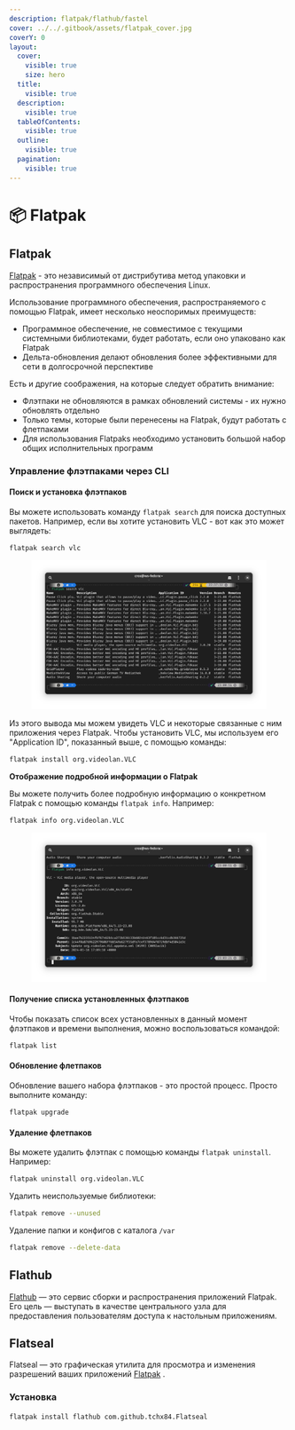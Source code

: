 ```yaml
---
description: flatpak/flathub/fastel
cover: ../../.gitbook/assets/flatpak_cover.jpg
coverY: 0
layout:
  cover:
    visible: true
    size: hero
  title:
    visible: true
  description:
    visible: true
  tableOfContents:
    visible: true
  outline:
    visible: true
  pagination:
    visible: true
---
```


# 📦 Flatpak

## Flatpak

[Flatpak](https://flatpak.org/) - это независимый от дистрибутива метод упаковки и распространения программного обеспечения Linux.

Использование программного обеспечения, распространяемого с помощью Flatpak, имеет несколько неоспоримых преимуществ:

* Программное обеспечение, не совместимое с текущими системными библиотеками, будет работать, если оно упаковано как Flatpak
* Дельта-обновления делают обновления более эффективными для сети в долгосрочной перспективе

Есть и другие соображения, на которые следует обратить внимание:

* Флэтпаки не обновляются в рамках обновлений системы - их нужно обновлять отдельно
* Только темы, которые были перенесены на Flatpak, будут работать с флетпаками
* Для использования Flatpaks необходимо установить большой набор общих исполнительных программ

### Управление флэтпаками через CLI

#### **Поиск и установка флэтпаков**

Вы можете использовать команду `flatpak search` для поиска доступных пакетов. Например, если вы хотите установить VLC - вот как это может выглядеть:

```bash
flatpak search vlc
```

<figure><img src="../../.gitbook/assets/flatpak-vlc-search.png" alt=""><figcaption></figcaption></figure>

Из этого вывода мы можем увидеть VLC и некоторые связанные с ним приложения через Flatpak. Чтобы установить VLC, мы используем его "Application ID", показанный выше, с помощью команды:

```bash
flatpak install org.videolan.VLC
```

**Отображение подробной информации о Flatpak**

Вы можете получить более подробную информацию о конкретном Flatpak с помощью команды `flatpak info`. Например:

```bash
flatpak info org.videolan.VLC
```

<figure><img src="../../.gitbook/assets/flatpak-vlc-info.png" alt=""><figcaption></figcaption></figure>

#### **Получение списка установленных флэтпаков**

Чтобы показать список всех установленных в данный момент флэтпаков и времени выполнения, можно воспользоваться командой:

```bash
flatpak list
```

#### **Обновление флетпаков**

Обновление вашего набора флэтпаков - это простой процесс. Просто выполните команду:

```bash
flatpak upgrade
```

#### **Удаление флетпаков**

Вы можете удалить флэтпак с помощью команды `flatpak uninstall`. Например:

```bash
flatpak uninstall org.videolan.VLC
```

Удалить неиспользуемые библиотеки:

```bash
flatpak remove --unused
```

Удаление папки и конфигов с каталога `/var`

```bash
flatpak remove --delete-data
```

## Flathub

[Flathub](https://flathub.org/) — это сервис сборки и распространения приложений Flatpak. Его цель — выступать в качестве центрального узла для предоставления пользователям доступа к настольным приложениям.

## Flatseal

Flatseal — это графическая утилита для просмотра и изменения разрешений ваших приложений [Flatpak](https://flatpak.org/) .

### Установка

```bash
flatpak install flathub com.github.tchx84.Flatseal
```
